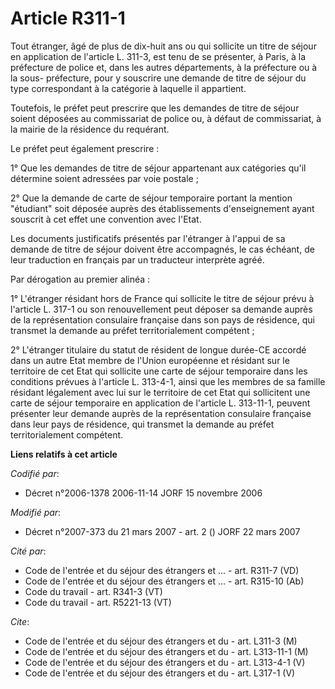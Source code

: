# Article R311-1

Tout étranger, âgé de plus de dix-huit ans ou qui sollicite un titre de séjour en application de l'article L. 311-3, est tenu
de se présenter, à Paris, à la préfecture de police et, dans les autres départements, à la préfecture ou à la sous-
préfecture, pour y souscrire une demande de titre de séjour du type correspondant à la catégorie à laquelle il appartient.

Toutefois, le préfet peut prescrire que les demandes de titre de séjour soient déposées au commissariat de police ou, à
défaut de commissariat, à la mairie de la résidence du requérant.

Le préfet peut également prescrire :

1° Que les demandes de titre de séjour appartenant aux catégories qu'il détermine soient adressées par voie postale ;

2° Que la demande de carte de séjour temporaire portant la mention "étudiant" soit déposée auprès des établissements
d'enseignement ayant souscrit à cet effet une convention avec l'Etat.

Les documents justificatifs présentés par l'étranger à l'appui de sa demande de titre de séjour doivent être accompagnés, le
cas échéant, de leur traduction en français par un traducteur interprète agréé.

Par dérogation au premier alinéa :

1° L'étranger résidant hors de France qui sollicite le titre de séjour prévu à l'article L. 317-1 ou son renouvellement peut
déposer sa demande auprès de la représentation consulaire française dans son pays de résidence, qui transmet la demande au
préfet territorialement compétent ;

2° L'étranger titulaire du statut de résident de longue durée-CE accordé dans un autre Etat membre de l'Union européenne et
résidant sur le territoire de cet Etat qui sollicite une carte de séjour temporaire dans les conditions prévues à l'article
L. 313-4-1, ainsi que les membres de sa famille résidant légalement avec lui sur le territoire de cet Etat qui sollicitent
une carte de séjour temporaire en application de l'article L. 313-11-1, peuvent présenter leur demande auprès de la
représentation consulaire française dans leur pays de résidence, qui transmet la demande au préfet territorialement
compétent.

**Liens relatifs à cet article**

_Codifié par_:

  - Décret n°2006-1378 2006-11-14 JORF 15 novembre 2006

_Modifié par_:

  - Décret n°2007-373 du 21 mars 2007 - art. 2 () JORF 22 mars 2007

_Cité par_:

  - Code de l'entrée et du séjour des étrangers et ... - art. R311-7 (VD)
  - Code de l'entrée et du séjour des étrangers et ... - art. R315-10 (Ab)
  - Code du travail - art. R341-3 (VT)
  - Code du travail - art. R5221-13 (VT)

_Cite_:

  - Code de l'entrée et du séjour des étrangers et du  - art. L311-3 (M)
  - Code de l'entrée et du séjour des étrangers et du  - art. L313-11-1 (M)
  - Code de l'entrée et du séjour des étrangers et du  - art. L313-4-1 (V)
  - Code de l'entrée et du séjour des étrangers et du  - art. L317-1 (V)
